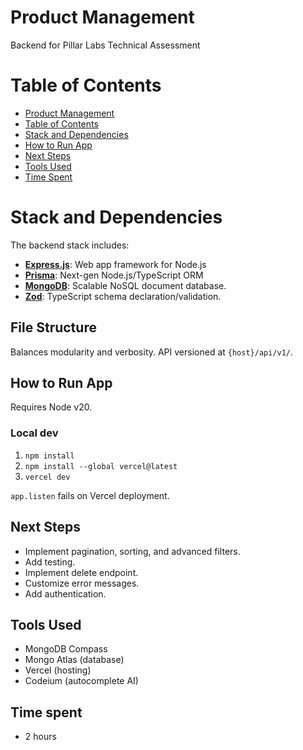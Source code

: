 # Product Management

Backend for Pillar Labs Technical Assessment

# Table of Contents

- [Product Management](#product-management)
- [Table of Contents](#table-of-contents)
- [Stack and Dependencies](#stack-and-dependencies)
- [How to Run App](#how-to-run-app)
- [Next Steps](#next-steps)
- [Tools Used](#tools-used)
- [Time Spent](#time-spent)

# Stack and Dependencies

The backend stack includes:

- **[Express.js](https://expressjs.com)**: Web app framework for Node.js
- **[Prisma](https://www.prisma.io)**: Next-gen Node.js/TypeScript ORM
- **[MongoDB](https://www.mongodb.com)**: Scalable NoSQL document database.
- **[Zod](https://zod.dev)**: TypeScript schema declaration/validation.

## File Structure

Balances modularity and verbosity.
API versioned at `{host}/api/v1/`.

## How to Run App

Requires Node v20.

### Local dev

1.  `npm install`
2.  `npm install --global vercel@latest`
3.  `vercel dev`

`app.listen` fails on Vercel deployment.

## Next Steps

- Implement pagination, sorting, and advanced filters.
- Add testing.
- Implement delete endpoint.
- Customize error messages.
- Add authentication.

## Tools Used

- MongoDB Compass
- Mongo Atlas (database)
- Vercel (hosting)
- Codeium (autocomplete AI)

## Time spent
- 2 hours
